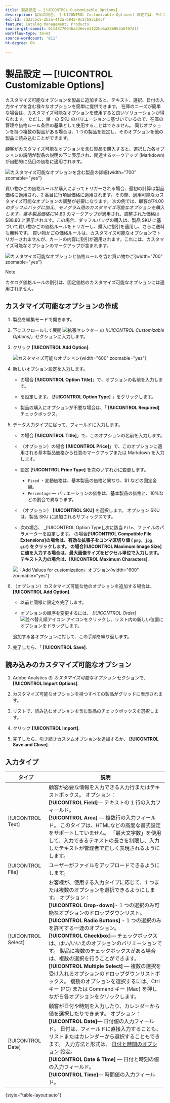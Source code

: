 ```yaml
---
title: 製品設定 — [!UICONTROL Customizable Options]
description: 製品の場合、 [!UICONTROL Customizable Options] 設定では、テキスト、選択、日付の入力タイプを含む様々なオプションを提供できます。
exl-id: 7d23c5c5-2b2a-4f2a-b843-9c27b851be5f
feature: Catalog Management, Products
source-git-commit: 01148770946a236ece2122be5a88b963a0f07d1f
workflow-type: tm+mt
source-wordcount: '811'
ht-degree: 0%

---
```


# 製品設定 — [!UICONTROL Customizable Options]

カスタマイズ可能なオプションを製品に追加すると、テキスト、選択、日付の入力タイプを含む様々なオプションを簡単に提供できます。 在庫のニーズが簡単な場合は、カスタマイズ可能なオプションを使用すると良いソリューションが得られます。 ただし、単一の SKU のバリエーションに基づいているので、在庫の管理や価格ルール条件の基準として使用することはできません。 同じオプションを持つ複数の製品がある場合は、1 つの製品を設定し、そのオプションを他の製品に読み込むことができます。

顧客がカスタマイズ可能なオプションを含む製品を購入すると、選択した各オプションの説明が製品の説明の下に表示され、関連するマークアップ (Markdown) が自動的に品目の価格に適用されます。

![カスタマイズ可能なオプションを含む製品の詳細](./assets/storefront-customizable-option-product-detail.png){width="700" zoomable="yes"}

買い物かごの価格ルールが購入によってトリガーされる場合、最初の計算は製品価格に適用され、2 番目に行項目価格に適用されます。その際、適用可能なカスタマイズ可能なオプションの調整が必要になります。 次の例では、顧客が$74.00 のダッフルバッグに加え、モノグラム用のカスタマイズ可能なオプションを購入します。 基本製品価格に$14.80 のマークアップが適用され、調整された価格は$88.80 と表示されます。この場合、ダッフルバッグの購入は、製品 SKU に基づいて買い物かごの価格ルールをトリガーし、購入に割引を適用し、さらに送料も無料です。 買い物かごの価格ルールは、カスタマイズ可能なオプションでトリガーされませんが、カートの内容に割引が適用されます。これには、カスタマイズ可能なオプションのマークアップが含まれます。

![カスタマイズ可能なオプションと価格ルールを含む買い物かご](./assets/storefront-customizable-option-cart-price-rule.png){width="700" zoomable="yes"}

>[!NOTE]
>
>カタログ価格ルールの割引は、固定価格のカスタマイズ可能なオプションには適用されません。

## カスタマイズ可能なオプションの作成

1. 製品を編集モードで開きます。

1. 下にスクロールして展開 ![拡張セレクター](../assets/icon-display-expand.png) の _[!UICONTROL Customizable Options]_」セクションに入力します。

1. クリック **[!UICONTROL Add Option]**.

   ![カスタマイズ可能なオプション](./assets/product-customizable-options.png){width="600" zoomable="yes"}

1. 新しいオプション設定を入力します。

   - の場合 **[!UICONTROL Option Title]**」で、オプションの名前を入力します。

   - を設定します。 **[!UICONTROL Option Type]** 」をクリックします。

   - 製品の購入にオプションが不要な場合は、「 **[!UICONTROL Required]** チェックボックス。

1. データ入力タイプに従って、フィールドに入力します。

   - の場合 **[!UICONTROL Title]**」で、このオプションの名前を入力します。

   - （オプション）の場合 **[!UICONTROL Price]**」で、このオプションに適用される基本製品価格から任意のマークアップまたは Markdown を入力します。

   - 設定 **[!UICONTROL Price Type]** を次のいずれかに変更します。

      - `Fixed` ・変動価格は、基本製品の価格と異なり、$1 などの固定金額。
      - `Percentage`  — バリエーションの価格は、基本製品の価格と、10%などの割合で異なります。

   - （オプション） **[!UICONTROL SKU]** を選択します。 オプション SKU は、製品 SKU に追加されるサフィックスです。

   - 次の場合、 _[!UICONTROL Option Type]_次に該当 `File`、ファイルのパラメーターを設定します。 の場合&#x200B;**[!UICONTROL Compatible File Extensions]**の場合は、有効な拡張子をコンマ区切り値 ( `png, jpg, gif`) をクリックします。 の場合&#x200B;**[!UICONTROL Maximum Image Size]**に値を入力する場合は、最大画像サイズをピクセル単位で入力します。 テキスト入力の場合は、**[!UICONTROL Maximum Characters]**.

   ![「Add Values for customization」オプション](./assets/product-customizable-options-add-values.png){width="600" zoomable="yes"}

1. （オプション）カスタマイズ可能な他のオプションを追加する場合は、 **[!UICONTROL Add Option]**.

   - 以前と同様に設定を完了します。

   - オプションの順序を変更するには、 _[!UICONTROL Order]_![並べ替え順アイコン](../assets/icon-sort-order.png) アイコンをクリックし、リスト内の新しい位置にオプションをドラッグします。

   追加する各オプションに対して、この手順を繰り返します。

1. 完了したら、「 **[!UICONTROL Save]**.

## 読み込みのカスタマイズ可能なオプション

1. Adobe Analytics の _カスタマイズ可能なオプション_ セクションで、 **[!UICONTROL Import Options]**.


1. カスタマイズ可能なオプションを持つすべての製品がグリッドに表示されます。

1. リストで、読み込むオプションを含む製品のチェックボックスを選択します。

1. クリック **[!UICONTROL Import]**.

1. 完了したら、引き続きカスタムオプションを追加するか、 **[!UICONTROL Save and Close]**.

## 入力タイプ

| タイプ | 説明 |
|---------------------|---------------|
| [!UICONTROL Text] | 顧客が必要な情報を入力できる入力行またはテキストボックス。 オプション：<br />**[!UICONTROL Field]**— テキストの 1 行の入力フィールド。<br />**[!UICONTROL Area]**  — 複数行の入力フィールド。 このタイプは、HTMLなどの高度な書式設定をサポートしていません。 「最大文字数」を使用して、入力できるテキストの長さを制限し、入力したテキストが管理者で正しく表現されるようにします。 |
| [!UICONTROL File] | ユーザーがファイルをアップロードできるようにします。 |
| [!UICONTROL Select] | お客様が、使用する入力タイプに応じて、1 つまたは複数のオプションを選択できるようにします。 オプション：<br />**[!UICONTROL Drop-down]**- 1 つの選択のみ可能なオプションのドロップダウンリスト。<br />**[!UICONTROL Radio Buttons]** - 1 つの選択のみを許可する一連のオプション。<br />**[!UICONTROL Checkbox]**— チェックボックスは、はい/いいえのオプションのバリエーションです。 製品に複数のチェックボックスがある場合は、複数の選択を行うことができます。<br />**[!UICONTROL Multiple Select]**  — 複数の選択を受け入れるオプションのドロップダウンリストボックス。 複数のオプションを選択するには、Ctrl キー (PC) または Command キー (Mac) を押しながら各オプションをクリックします。 |
| [!UICONTROL Date] | 顧客が日付や時刻を入力したり、カレンダーから値を選択したりできます。 オプション： <br />**[!UICONTROL Date]**— 日付値の入力フィールド。 日付は、フィールドに直接入力することも、リストまたはカレンダーから選択することもできます。 入力方法と形式は、 [日付と時間のオプション](attributes-input-types.md#date-and-time-options) 設定。<br />**[!UICONTROL Date & Time]**  — 日付と時刻の値の入力フィールド。<br />**[!UICONTROL Time]**— 時間値の入力フィールド。 |

{style="table-layout:auto"}
